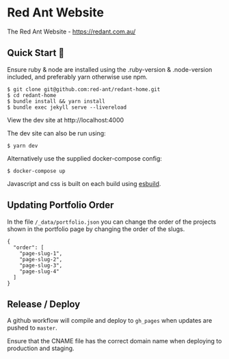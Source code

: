# Red Ant Website

The Red Ant Website - https://redant.com.au/

## Quick Start :runner:

Ensure ruby & node are installed using the .ruby-version & .node-version included, and preferably yarn otherwise use npm.

    $ git clone git@github.com:red-ant/redant-home.git
    $ cd redant-home
    $ bundle install && yarn install
    $ bundle exec jekyll serve --livereload

View the dev site at http://localhost:4000

The dev site can also be run using:

    $ yarn dev

Alternatively use the supplied docker-compose config:

    $ docker-compose up

Javascript and css is built on each build using [esbuild](https://esbuild.github.io/).

## Updating Portfolio Order

In the file `/_data/portfolio.json` you can change the order of the projects shown in the portfolio page by changing the order of the slugs.

    {
      "order": [
        "page-slug-1",
        "page-slug-2",
        "page-slug-3",
        "page-slug-4"
      ]
    }

## Release / Deploy

A github workflow will compile and deploy to `gh_pages` when updates are pushed to `master`.

Ensure that the CNAME file has the correct domain name when deploying to production and staging.
